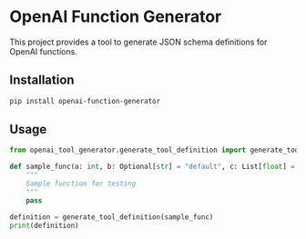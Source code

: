# OpenAI Function Generator

This project provides a tool to generate JSON schema definitions for OpenAI functions.

## Installation

```bash
pip install openai-function-generator
```

## Usage

```python
from openai_tool_generator.generate_tool_definition import generate_tool_definition

def sample_func(a: int, b: Optional[str] = "default", c: List[float] = [1.0, 2.0]) -> None:
    """
    Sample function for testing
    """
    pass

definition = generate_tool_definition(sample_func)
print(definition)
```